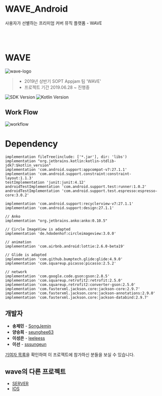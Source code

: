 # WAVE_Android
사용자가 선별하는 프리미엄 커버 뮤직 플랫폼 - WAVE


<br/><br/>

# WAVE 
![wave-logo](https://user-images.githubusercontent.com/19575791/61129798-287e8f80-a4f0-11e9-8342-8f43a155e2dd.png)
> - 2019년 상반기 SOPT Appjam 팀 'WAVE'
> - 프로젝트 기간 2019.06.28 ~ 진행중

![SDK Version](https://img.shields.io/badge/SDK-28-lightgray.svg) ![Kotlin Version](https://img.shields.io/badge/Kotlin-1.2.71-orange.svg)

## Work Flow
![workflow](https://user-images.githubusercontent.com/19575791/61131357-038c1b80-a4f4-11e9-92d1-778210f37100.png)



# Dependency

```
implementation fileTree(include: ['*.jar'], dir: 'libs')
implementation "org.jetbrains.kotlin:kotlin-stdlib-jdk7:$kotlin_version"
implementation 'com.android.support:appcompat-v7:27.1.1'
implementation 'com.android.support.constraint:constraint-layout:1.1.3'
testImplementation 'junit:junit:4.12'
androidTestImplementation 'com.android.support.test:runner:1.0.2'
androidTestImplementation 'com.android.support.test.espresso:espresso-core:3.0.2'

implementation 'com.android.support:recyclerview-v7:27.1.1'
implementation 'com.android.support:design:27.1.1'

// Anko
implementation "org.jetbrains.anko:anko:0.10.5"

// Circle ImageView is adapted
implementation 'de.hdodenhof:circleimageview:3.0.0'

// animation
implementation 'com.airbnb.android:lottie:2.6.0-beta19'

// Glide is adapted
implementation 'com.github.bumptech.glide:glide:4.9.0'
implementation 'com.squareup.picasso:picasso:2.5.2'

// network
implementation 'com.google.code.gson:gson:2.8.5'
implementation 'com.squareup.retrofit2:retrofit:2.5.0'
implementation 'com.squareup.retrofit2:converter-gson:2.5.0'
implementation 'com.fasterxml.jackson.core:jackson-core:2.9.7'
implementation 'com.fasterxml.jackson.core:jackson-annotations:2.9.0'
implementation 'com.fasterxml.jackson.core:jackson-databind:2.9.7'
```

## 개발자

- **송제민** - [SongJemin](https://github.com/SongJemin) 
- **양승희** - [seunghee63](https://github.com/seunghee63) 
- **이성은** - [leeleess](https://github.com/leeleess) 
- **이선** - [sssungeun](https://github.com/sssungeun) 

[기여자 목록](https://github.com/wave-lab/project-wave-android/graphs/contributors)을 확인하여 이 프로젝트에 참가하신 분들을 보실 수 있습니다.

## wave의 다른 프로젝트

- [SERVER](https://github.com/wave-lab/project-wave-core-server) 
- [IOS](https://github.com/wave-lab/project-wave-iOS) 
